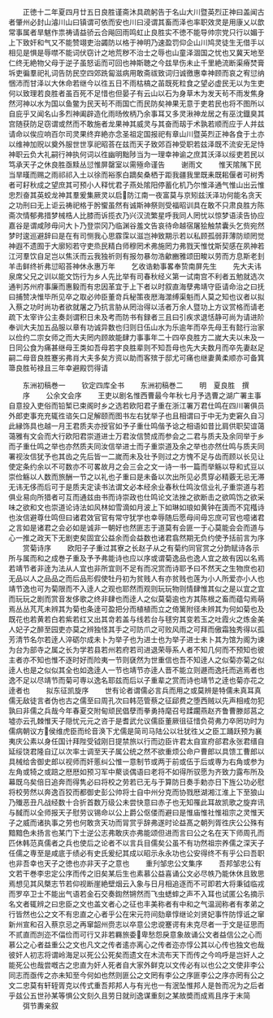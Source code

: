 <!-- { "loadSidebar": true } -->
　　正徳十二年夏四月廿五日良胜谨斋沐具疏躬告于名山大川暨英烈正神曰盖闻古者肇州必封山濬川山曰镇谓可依而安也川曰浸谓其畜而泽也率职效灵是用康乂以歆常事属者旱魃作祟祷请益骄云合飚回雨鸣虹止良胜实不徳不能导帅宗党只行以媚于上下致奸和气又不能赞翊吏治蠲防以格于神明乃速盈罚仰企山川鸠灵徒生无借手以相见是惧是辱噤不能词伏窃计之地荒秽不治士之辱也山童泽涸国之忧也又冀天地至仁终无絶物父母于逆子虽怒诟而可回也神斯聴之今兹旱伤未止千里絶流断渠瘠焚膏坼吏徧羣祀礼词告防民空四郊跣匐滋病用敢斋祓致词归诚徼惠幸神顾而哀之宥愆纳悃沛而甘泽以大休命若继今以徃五日不雨枯槁之苖既死粒食之望必虚民无以为生吏何以致理若良胜者虽百死不足惜也但晏子有云山以石为身草木为发天茍不雨发焦身然河神以水为国以鱼鳖为民天茍不雨国亡而民防矣神果无意于吏若民也将不图所以自庇乎又闻名山多烈神阖辟造化雨旸攸柄乃余事耳又多灵湫神龙居之有巫沈鐡臭其宫随获防足窃谓或然而不敢施者龙果神其威灵与其奋而刼于术孰若顺而应于人并兹请命以俟应响百尔司灵果终弃絶亦念圣祖定国报祀有章山川暨英烈正神各食于土亦以维神加贶以奠外服世世享祀昭荅在兹而天子致郊百神受职若兹泽既不流安无足恃神职云负大礼嗣行神执何词以徃幽明黜陟当为一理幸神谕之庶其沃泽以绥吏若民以笃承天子之休良胜亟黩丛愆惟屏罄室以需殛命谨告
　　谢雨文
　　惟天隂隲下民当旱暵而赐之雨祁祁入土以徐而裕豕白蹢矣桑栖于距我疆我里既耒既耜偃者可树秀者可耔秋成之望庶其可预小人释忧君子燕处隂阳停蓄化机乃尔惟泽通气惟山出云惟忠烈奋其英蛟龙神其羣爰集厥灵以启防江南一夜富莫与京矧兹沃泽功何能名贪天之功刑曰无上讵云祷祀格于肹蠁虽然有诚斯神祭则受福昭训具在敢不只肃良胜方陈斋次情郁弗措梦械梏人比膝而诉揽衣乃兴汉流繁星呼我同人罔忧以惊梦语渎告协应嘉谷是谓咸陟毋问大卜乃登崇冈乃临渊谷羞文告哀待命越宿屠狯触禁囊头乞赀宛然梦时逡巡避辞曰是在有司恻我心思霡霂以滋岂神致期示若以私顾孤弱菲薄防顽罔觉神遐不遗囿于大廓矧若守吏烝民精白师穆罔术弗施罔力弗戮天惟忱斯契感在夙神若江河羣饮自足岂以焦沃而云我独祈则有报勿暴勿浩龡豳雅颂田畯以劳而方息斯老刲羊击鲜终祈弗愆昭荅神休永惠万年
　　乞收诰勅事畧奉贽南屏先生
　　先大夫讳泉席父兄之训以能文饬行为乡人先比举有司春秋经义第一试南宫不利者五勉就选次通判苏州府事廉而惠毅而有忠因革宜于上下者以时叙直海孽弗靖守臣请命治之曰抚曰捕赞决惟毕所见卒之取必帅臣董竒兵秘策夜厯海澨缚渠魁而人莫之知也议者以拟入蔡之功时尚功者欲就屠之乃抗言胁从罔治得以活者万余人暨功上方议赏格而请老疏下太宰许公主奏剡谓积日未及考而防书有録者三且曰引疾求退恬静可尚为请进阶奉训大夫加五品服以章有功诚异数也归则日伍山水为乐逾年而卒先母王有懿行治家以俭约二宗女师之而大夫罔内顾故能肆力事事年二十四卒良胜方二嵗大夫以未及一日同公食为痛甚继母王类如吾母若字良胜辈则不知吾母也先大夫数月而卒先妻赵足嗣二母音良胜蹇劣弗肖大夫多矣方资以助而客殡于邸尤可痛也继妻黄柔顺亦可备箕箒良胜茍禄且三年幸避殿罚得请











　　东洲初稿巻一
　　钦定四库全书
　　东洲初稿巻二
　　明　夏良胜　撰
　　序
　　公余文会序
　　王吏以剧名惟西曹最今年秋七月予选曹之湖广署主事自意投入吏俗而铅椠已束阁时乡之选若欧阳君子重在浙江署万君仕鸣在四川署俱员外郎吏事充充辄徃谘矢口足解颐而图书左右犹举子也且相谓曰于中无为吏窘久自习此縁饰具也越一月王君质夫亦授官如予子重仕鸣偕予谂之相语如昔比肩供职契谊蔼蔼雅有文会而大行欧阳君崇道进士万君汝信赞成而参会之二君与质夫及余同举于乡而子重仕鸣之举也亦然质夫同汝信举进士而子重崇道及余之举也亦然仕鸣与质夫同署视汝信犹予也其齿之先后皆一二嵗而未及壮予则过之方愧不足与齿而顾以长见让使定条约余以不可数亦不可畧故月之会三会之文一诗一书一篇而举觞以导和式豆以崇俭觞以人数而旅酬一节之以礼也子重曰是未备以次出所见必贯穿必精覈无忌无滞无讳无侈而后可于是质夫定读书法谓文必本经余业春秋仕鸣汝信业礼子重崇道与若俱业易向所猎者可互而通兹由书而诗崇政也仕鸣论文法挫之欲断击之欲鸣饬之欲采味之欲和文也崇道论诗法如风林如雪滴如月波上下如琳如琅如黄钟在簴而不窕槬诗也汝信避尊仕鸣但曰诸君效官官有常守犹学也幸辱随后愿母间毋忘庶可官也噫诸君之言如是诸君之会必如是诚非一朝好也然匪志于道莫有会匪一于心莫能会会而道与心一推之政天下无剧吏矣固宜公益余而会益数也诸君翕然期无负约使予括前言为序
　　赏菊诗序
　　欧阳子子重过其寮之长赵子从之有菊约同官赏之分韵赋诗各示所与属而和之成巻子重及予予弗能诗也应以序或谓菊逸品也逸人宜之故有因以名焉若靖节者非逹为法从人宜也非所宜则不足有而况赏而诗耶予曰不然天之生物庶也初无品以人之品品之而后品形假使牡丹初为贫贱人有亦贫贱也莲为小人所爱亦小人也靖节逸也可为菊限而不入逹人之观也耶然而观则玩玩物则情肆惟其似之是以宜之宜而玩玩之剧而赏音发侈歌之终非肆也而逹人之似莫菊逾也方其陈根之畜而蕴勾焉萌焉丛丛芃芃未辨其为菊也条逹可盈把分而植植而立之倚篱附径未辨其为何如菊也及既花也若黄若白若紫若红又出其竒若盖与线若台与毬穷其变若玉之吐霞火之炼金美人妃子之醉至园吏亦莫之辨独怪其手之可防爪之可败风雨之可拜而傲霜独秀得以孤芳清节名尔若逹人淬砺尔成未卜为举子也为进士也为举子进士未卜其为馆为阁为谏为台为部寺之属之长为学若县若州若府若司进退荣辱系人者不知几何而不预知也彼主者亦不知也惟不逐时好而险夷一节则褎然为世重信也吾不知逹人之似菊亦菊之似逹人也是之似似其全也如逸逹人一节也靖节亦逹人晋不能立则遯而逸托而逃焉者也逸不足以尽靖节而菊可専以逸名耶兹而后以子重辈之赏而诗也靖节之逹也菊亦花之逹者也
　　拟东征凯旋序
　　世有论者谓儒必言兵而用之或莫辨是特儒未真耳真儒无敌徒言者伪也古之儒至曰周孔次曰韩范管蔡之征郈费之堕西贼以先声相戒勿犯孰曰非儒之兵哉今年春夏交附甸顽民倡孽而拳勇持麾召号蹂躙燕赵齐鲁曹滕郯莒之墟亦云孔棘惟天子隠忧元元之咨于是耆武允议儒臣董厥徂征惜负荷弗力卒罔功时为儒病朝议方侯维虎臣而纶音涣下尤儒是简司马陆公以壮犹徃乂之臣工踊跃预为襄夷庆公素以身任国计拜陛受钺刚日提禁旅以行而边臣许君太自宣府郤君永张君缙自延绥饶君隆自辽以次率士调至天子属公统之然不欲重烦公命户曹郎以具馈工曹郎以具械给舎御史郎以视师而奸慝纠公惟一意制节或两于前或伍于后或専为右角或参为左角或犄之或踣之厯厯如预习军中藂谈偶语曰老将不如得所驭愿为齐致力露布所及幕既乌矣倍日追奔而得隽必曰将校之劳若已无与于算防日奏手勅亦日下旌公功必慰将校劳然以奔逸百狡而都御史彭公帅将士自中州分克而协戮厯湖湘江淮上下至狼山乃殱恶丑凡战经数十合折首数万级公未尝快意曰赤子也无知罹此耳故凯歌之旋弃讯与馘而以全师报天子慰劳议锡命以公上爵公伛偻而避曰是惟庙惟社惟祖宗之灵惟天子之威而诸执事之劳也何敢贪天功而冐赏乎辞弗遂时论益髙之朝列胥徃庆公公殊有黯黯色未扬言也某门下士逆公志弗敢庆亦弗能颂但进而言曰公之名在天下师周孔而匹休韩范真儒者之兵也使后之论者不以言兵目儒矣公虽不有功然祖宗养儒之深天子任儒之専至是咸底于绩必有史氏爰纪其成以昭示永永功也公安得终不有乎公曰吾职也非吾幸也天子之徳也亦非天子之意也
　　重刋邹忠公文集序
　　吾邦邹忠公有文若干巻李忠定公序而传之旧矣某后生也素慕公益喜诵公文必尽帙乃能休休且致思焉想见其风槩志节若仰视断崖絶壁烟云入象与日月相追逐而不可即若大将秉钺临戎而罗卒卫士不能出气语若金石交奏鍧然锵然而飞虫蟋蟀之声不入耳也试匿公名摘示名文者辄辨之曰忠臣之文也盖文者心之征也丰美称者有中和之气温润称者有孝弟之行皆然也公之文不有忠直之心者乎公在宋元符间劾章惇继论刘贤妃事忤防惇诋之窜新州宣和召入蔡京忌之再窜韶州赍志以卒意公忠谠蹇谔有未克尽者一于文是征思而不贰直而剀迩不偪俭而可行又非若羇旅委卑愁怨戾意象故诵公文者益信公之心而慕公之心者益重公之文也凡文之传者逺亦离心之传者迩亦惇公其以心传也独文也哉彼奸人初志将谓岭海足以死公公死矣而遗文在木流布天下而传之今呜呼是岂奸人之能死公也哉尝嘅古之忠直为奸人死者自大家外鲜克以文传必有以也公之文使非李公同志而亟传之亦未知至今何如也然则匪公之文罔有李公之序匪李公之序亦罔有公之文二忠莫有轩轾胥克以传式重吾邦邦人与有光也一有泯坠惟邦人是咎而况为之后者乎兹公五世孙某等惧公文刻久且劳日就刓逸谋重刻之某故奬而成焉且序于末简
　　弭节夀亲叙
